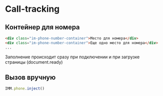# Call-tracking
## Контейнер для номера
```html
<div class="im-phone-number-container">Место для номера</div>
<div class="im-phone-number-container">Еще одно место для номера</div>
...
```
Заполнение происходит сразу при подключении и при загрузке страницы (document.ready)
## Вызов вручную
```javascript
IMM.phone.inject()
```
